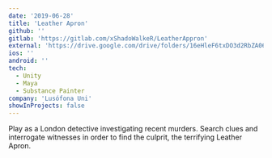 ```yaml
---
date: '2019-06-28'
title: 'Leather Apron'
github: ''
gitlab: 'https://gitlab.com/xShadoWalkeR/LeatherAppron'
external: 'https://drive.google.com/drive/folders/16eHleF6txDO3d2RbZA061sze3D0Sj6f-?usp=sharing'
ios: ''
android: ''
tech:
  - Unity
  - Maya
  - Substance Painter
company: 'Lusófona Uni'
showInProjects: false
---
```


Play as a London detective investigating recent murders. Search clues and interrogate witnesses in order to find the culprit, the terrifying Leather Apron.
